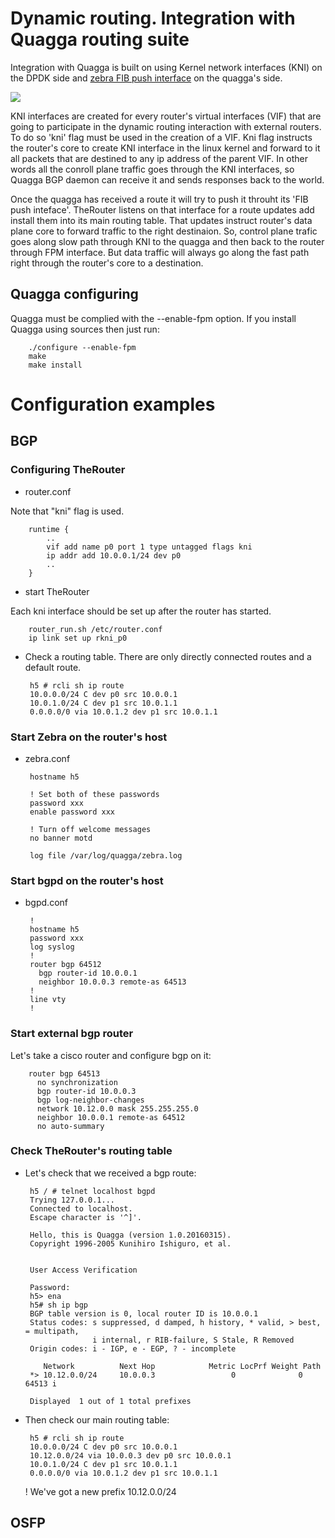 # Dynamic routing. Integration with Quagga routing suite

Integration with Quagga is built on using Kernel network interfaces (KNI) on the DPDK side 
and <a href="http://www.nongnu.org/quagga/docs/docs-multi/zebra-FIB-push-interface.html">zebra FIB push interface</a> 
on the quagga's side.

<img src="http://therouter.net/images/quagga.png">

KNI interfaces are created for every router's virtual interfaces (VIF) that are going to participate in
the dynamic routing interaction with external routers. To do so 'kni' flag must be used in the creation
of a VIF. Kni flag instructs the router's core to create KNI interface in the linux kernel and forward to it
all packets that are destined to any ip address of the parent VIF. In other words all the conroll plane traffic
goes through the KNI interfaces, so Quagga BGP daemon can receive it and sends responses back to the world.

Once the quagga has received a route it will try to push it throuht its 'FIB push inteface'. TheRouter listens
on that interface for a route updates add install them into its main routing table. That updates
instruct router's data plane core to forward traffic to the right destinaion. So, control plane trafic
goes along slow path through KNI to the quagga and then back to the router through FPM interface. But data traffic
will always go along the fast path right through the router's core to a destination.

## Quagga configuring

Quagga must be complied with the --enable-fpm option.
If you install Quagga using sources then just run:

		./configure --enable-fpm
		make
		make install

# Configuration examples

## BGP

### Configuring TheRouter

 * router.conf

Note that "kni" flag is used.

		runtime {
			..
			vif add name p0 port 1 type untagged flags kni
  			ip addr add 10.0.0.1/24 dev p0
			..
		}

 * start TheRouter

Each kni interface should be set up after the router has started.
 
		router_run.sh /etc/router.conf
		ip link set up rkni_p0

 * Check a routing table. There are only directly connected routes and a default route.
 
		h5 # rcli sh ip route
		10.0.0.0/24 C dev p0 src 10.0.0.1
		10.0.1.0/24 C dev p1 src 10.0.1.1
		0.0.0.0/0 via 10.0.1.2 dev p1 src 10.0.1.1		

### Start Zebra on the router's host

 * zebra.conf

		hostname h5

		! Set both of these passwords
		password xxx
		enable password xxx
		
		! Turn off welcome messages
		no banner motd
		
		log file /var/log/quagga/zebra.log

### Start bgpd on the router's host

 * bgpd.conf

		!
		hostname h5
		password xxx
		log syslog
		!
		router bgp 64512
		  bgp router-id 10.0.0.1
		  neighbor 10.0.0.3 remote-as 64513
		!
		line vty
		!
		
### Start external bgp router
	
Let's take a cisco router and configure bgp on it:

		router bgp 64513
 		  no synchronization
 		  bgp router-id 10.0.0.3
 		  bgp log-neighbor-changes
 		  network 10.12.0.0 mask 255.255.255.0
 		  neighbor 10.0.0.1 remote-as 64512
 		  no auto-summary

### Check TheRouter's routing table

 * Let's check that we received a bgp route:
 
		h5 / # telnet localhost bgpd
		Trying 127.0.0.1...
		Connected to localhost.
		Escape character is '^]'.
		
		Hello, this is Quagga (version 1.0.20160315).
		Copyright 1996-2005 Kunihiro Ishiguro, et al.
		
		
		User Access Verification
		
		Password:
		h5> ena
		h5# sh ip bgp
		BGP table version is 0, local router ID is 10.0.0.1
		Status codes: s suppressed, d damped, h history, * valid, > best, = multipath,
		              i internal, r RIB-failure, S Stale, R Removed
		Origin codes: i - IGP, e - EGP, ? - incomplete
		
		   Network          Next Hop            Metric LocPrf Weight Path
		*> 10.12.0.0/24     10.0.0.3                 0              0 64513 i
		
		Displayed  1 out of 1 total prefixes
		
 * Then check our main routing table:
 
		h5 # rcli sh ip route
		10.0.0.0/24 C dev p0 src 10.0.0.1
		10.12.0.0/24 via 10.0.0.3 dev p0 src 10.0.0.1
		10.0.1.0/24 C dev p1 src 10.0.1.1
		0.0.0.0/0 via 10.0.1.2 dev p1 src 10.0.1.1	
		
	! We've got a new prefix 10.12.0.0/24
	
## OSFP

